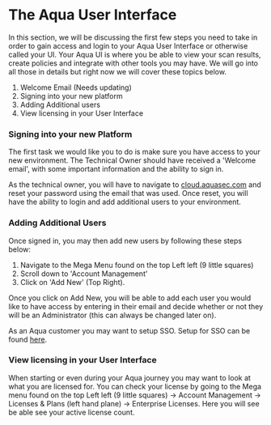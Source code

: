 # The Aqua User Interface

In this section, we will be discussing the first few steps you need to take in order to gain access and login to your Aqua User Interface or otherwise called your UI. Your Aqua UI is where you be able to view your scan results, create policies and integrate with other tools you may have. We will go into all those in details but right now we will cover these topics below.

1.	Welcome Email (Needs updating)
2.	Signing into your new platform
3.	Adding Additional users
4.	View licensing in your User Interface


### **Signing into your new Platform**

The first task we would like you to do is make sure you have access to your new environment. The Technical Owner should have received a 'Welcome email', with some important information and the ability to sign in. 

As the technical owner, you will have to navigate to [cloud.aquasec.com](cloud.aquasec.com) and reset your password using the email that was used. Once reset, you will have the ability to login and add additional users to your environment. 

### **Adding Additional Users**

Once signed in, you may then add new users by following these steps below:
 
 1. Navigate to the Mega Menu found on the top Left left (9 little squares)
 2. Scroll down to 'Account Management'
 3. Click on 'Add New' (Top Right). 


Once you click on Add New, you will be able to add each user you would like to have access by entering in their email and decide whether or not they will be an Administrator (this can always be changed later on).

As an Aqua customer you may want to setup SSO. Setup for SSO can be found [here](https://support.aquasec.com/support/solutions/articles/16000111637-saml-setup-instructions).

### **View licensing in your User Interface**

When starting or even during your Aqua journey you may want to look at what you are licensed for. You can check your license by going to the Mega menu found on the top Left left (9 little squares) -> Account Management -> Licenses & Plans (left hand plane) -> Enterprise Licenses. Here you will see be able see your active license count.




